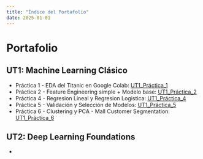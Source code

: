 ```yaml
---
title: "Índice del Portafolio"
date: 2025-01-01
---
```


# Portafolio

## UT1: Machine Learning Clásico
- Práctica 1 - EDA del Titanic en Google Colab: [UT1_Práctica_1](./UT1/03_p1.md)
- Práctica 2 - Feature Engineering simple + Modelo base: [UT1_Práctica_2](./UT1/04_p2.md)
- Práctica 4 - Regresion Lineal y Regresion Logistica: [UT1_Práctica_4](./UT1/06_p4.md)
- Práctica 5 - Validación y Selección de Modelos: [UT1_Práctica_5](./UT1/07_p5.md)
- Práctica 6 - Clustering y PCA - Mall Customer Segmentation: [UT1_Práctica_6](./UT1/08_p6.md)

## UT2: Deep Learning Foundations
- 